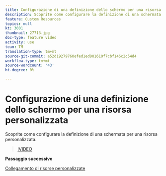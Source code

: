 ```yaml
---
title: Configurazione di una definizione dello schermo per una risorsa personalizzata
description: Scoprite come configurare la definizione di una schermata per una risorsa personalizzata.
feature: Custom Resources
topics: null
kt: 3001
thumbnail: 27713.jpg
doc-type: feature video
activity: use
team: TM
translation-type: tm+mt
source-git-commit: a52d19279760efed1ed901610f7cbf146c2c54d4
workflow-type: tm+mt
source-wordcount: '43'
ht-degree: 0%

---
```



# Configurazione di una definizione dello schermo per una risorsa personalizzata

Scoprite come configurare la definizione di una schermata per una risorsa personalizzata.

>[!VIDEO](https://video.tv.adobe.com/v/27713?quality=9)

**Passaggio successivo**

[Collegamento di risorse personalizzate](./linking-custom-resources.md)
